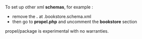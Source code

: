 To set up other xml **schemas**, for example :
- remove the **.** at .bookstore.schema.xml
- then go to **propel.php** and uncomment the **bookstore** section

propel/package is experimental with no warranties.

